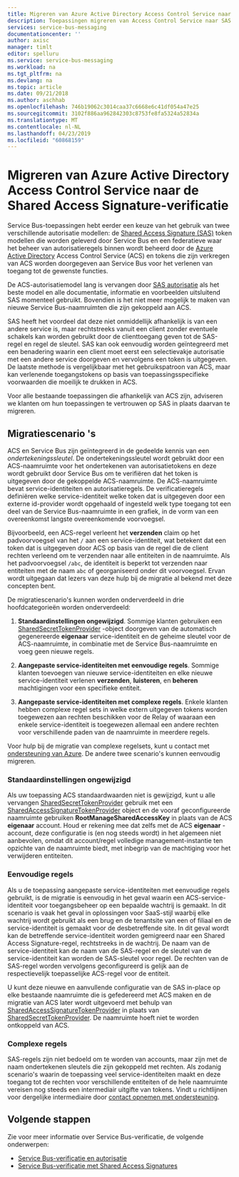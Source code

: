 ```yaml
---
title: Migreren van Azure Active Directory Access Control Service naar de Shared Access Signature-autorisatie | Microsoft Docs
description: Toepassingen migreren van Access Control Service naar SAS
services: service-bus-messaging
documentationcenter: ''
author: axisc
manager: timlt
editor: spelluru
ms.service: service-bus-messaging
ms.workload: na
ms.tgt_pltfrm: na
ms.devlang: na
ms.topic: article
ms.date: 09/21/2018
ms.author: aschhab
ms.openlocfilehash: 746b19062c3014caa37c6668e6c41df054a47e25
ms.sourcegitcommit: 3102f886aa962842303c8753fe8fa5324a52834a
ms.translationtype: MT
ms.contentlocale: nl-NL
ms.lasthandoff: 04/23/2019
ms.locfileid: "60868159"
---
```

# <a name="migrate-from-azure-active-directory-access-control-service-to-shared-access-signature-authorization"></a>Migreren van Azure Active Directory Access Control Service naar de Shared Access Signature-verificatie

Service Bus-toepassingen hebt eerder een keuze van het gebruik van twee verschillende autorisatie modellen: de [Shared Access Signature (SAS)](service-bus-sas.md) token modellen die worden geleverd door Service Bus en een federatieve waar het beheer van autorisatieregels binnen wordt beheerd door de [Azure Active Directory](/azure/active-directory/) Access Control Service (ACS) en tokens die zijn verkregen van ACS worden doorgegeven aan Service Bus voor het verlenen van toegang tot de gewenste functies.

De ACS-autorisatiemodel lang is vervangen door [SAS autorisatie](service-bus-authentication-and-authorization.md) als het beste model en alle documentatie, informatie en voorbeelden uitsluitend SAS momenteel gebruikt. Bovendien is het niet meer mogelijk te maken van nieuwe Service Bus-naamruimten die zijn gekoppeld aan ACS.

SAS heeft het voordeel dat deze niet onmiddellijk afhankelijk is van een andere service is, maar rechtstreeks vanuit een client zonder eventuele schakels kan worden gebruikt door de clienttoegang geven tot de SAS-regel en regel de sleutel. SAS kan ook eenvoudig worden geïntegreerd met een benadering waarin een client moet eerst een selectievakje autorisatie met een andere service doorgeven en vervolgens een token is uitgegeven. De laatste methode is vergelijkbaar met het gebruikspatroon van ACS, maar kan verlenende toegangstokens op basis van toepassingsspecifieke voorwaarden die moeilijk te drukken in ACS.

Voor alle bestaande toepassingen die afhankelijk van ACS zijn, adviseren we klanten om hun toepassingen te vertrouwen op SAS in plaats daarvan te migreren.

## <a name="migration-scenarios"></a>Migratiescenario 's

ACS en Service Bus zijn geïntegreerd in de gedeelde kennis van een *ondertekeningssleutel*. De ondertekeningssleutel wordt gebruikt door een ACS-naamruimte voor het ondertekenen van autorisatietokens en deze wordt gebruikt door Service Bus om te verifiëren dat het token is uitgegeven door de gekoppelde ACS-naamruimte. De ACS-naamruimte bevat service-identiteiten en autorisatieregels. De verificatieregels definiëren welke service-identiteit welke token dat is uitgegeven door een externe id-provider wordt opgehaald of ingesteld welk type toegang tot een deel van de Service Bus-naamruimte in een grafiek, in de vorm van een overeenkomst langste overeenkomende voorvoegsel.

Bijvoorbeeld, een ACS-regel verleent het **verzenden** claim op het padvoorvoegsel van het `/` aan een service-identiteit, wat betekent dat een token dat is uitgegeven door ACS op basis van de regel die de client rechten verleend om te verzenden naar alle entiteiten in de naamruimte. Als het padvoorvoegsel `/abc`, de identiteit is beperkt tot verzenden naar entiteiten met de naam `abc` of georganiseerd onder dit voorvoegsel. Ervan wordt uitgegaan dat lezers van deze hulp bij de migratie al bekend met deze concepten bent.

De migratiescenario's kunnen worden onderverdeeld in drie hoofdcategorieën worden onderverdeeld:

1.  **Standaardinstellingen ongewijzigd**. Sommige klanten gebruiken een [SharedSecretTokenProvider](/dotnet/api/microsoft.servicebus.sharedsecrettokenprovider) -object doorgeven van de automatisch gegenereerde **eigenaar** service-identiteit en de geheime sleutel voor de ACS-naamruimte, in combinatie met de Service Bus-naamruimte en voeg geen nieuwe regels.

2.  **Aangepaste service-identiteiten met eenvoudige regels**. Sommige klanten toevoegen van nieuwe service-identiteiten en elke nieuwe service-identiteit verlenen **verzenden**, **luisteren**, en **beheren** machtigingen voor een specifieke entiteit.

3.  **Aangepaste service-identiteiten met complexe regels**. Enkele klanten hebben complexe regel sets in welke extern uitgegeven tokens worden toegewezen aan rechten beschikken voor de Relay of waaraan een enkele service-identiteit is toegewezen allemaal een andere rechten voor verschillende paden van de naamruimte in meerdere regels.

Voor hulp bij de migratie van complexe regelsets, kunt u contact met [ondersteuning van Azure](https://azure.microsoft.com/support/options/). De andere twee scenario's kunnen eenvoudig migreren.

### <a name="unchanged-defaults"></a>Standaardinstellingen ongewijzigd

Als uw toepassing ACS standaardwaarden niet is gewijzigd, kunt u alle vervangen [SharedSecretTokenProvider](/dotnet/api/microsoft.servicebus.sharedsecrettokenprovider) gebruik met een [SharedAccessSignatureTokenProvider](/dotnet/api/microsoft.servicebus.sharedaccesssignaturetokenprovider) object en de vooraf geconfigureerde naamruimte gebruiken **RootManageSharedAccessKey** in plaats van de ACS **eigenaar** account. Houd er rekening mee dat zelfs met de ACS **eigenaar** -account, deze configuratie is (en nog steeds wordt) in het algemeen niet aanbevolen, omdat dit account/regel volledige management-instantie ten opzichte van de naamruimte biedt, met inbegrip van de machtiging voor het verwijderen entiteiten.

### <a name="simple-rules"></a>Eenvoudige regels

Als u de toepassing aangepaste service-identiteiten met eenvoudige regels gebruikt, is de migratie is eenvoudig in het geval waarin een ACS-service-identiteit voor toegangsbeheer op een bepaalde wachtrij is gemaakt. In dit scenario is vaak het geval in oplossingen voor SaaS-stijl waarbij elke wachtrij wordt gebruikt als een brug en de tenantsite van een of filiaal en de service-identiteit is gemaakt voor de desbetreffende site. In dit geval wordt kan de betreffende service-identiteit worden gemigreerd naar een Shared Access Signature-regel, rechtstreeks in de wachtrij. De naam van de service-identiteit kan de naam van de SAS-regel en de sleutel van de service-identiteit kan worden de SAS-sleutel voor regel. De rechten van de SAS-regel worden vervolgens geconfigureerd is gelijk aan de respectievelijk toepasselijke ACS-regel voor de entiteit.

U kunt deze nieuwe en aanvullende configuratie van de SAS in-place op elke bestaande naamruimte die is gefedereerd met ACS maken en de migratie van ACS later wordt uitgevoerd met behulp van [SharedAccessSignatureTokenProvider](/dotnet/api/microsoft.servicebus.sharedaccesssignaturetokenprovider) in plaats van [SharedSecretTokenProvider](/dotnet/api/microsoft.servicebus.sharedsecrettokenprovider). De naamruimte hoeft niet te worden ontkoppeld van ACS.

### <a name="complex-rules"></a>Complexe regels

SAS-regels zijn niet bedoeld om te worden van accounts, maar zijn met de naam ondertekenen sleutels die zijn gekoppeld met rechten. Als zodanig scenario's waarin de toepassing veel service-identiteiten maakt en deze toegang tot de rechten voor verschillende entiteiten of de hele naamruimte vereisen nog steeds een intermediair uitgifte van tokens. Vindt u richtlijnen voor dergelijke intermediaire door [contact opnemen met ondersteuning](https://azure.microsoft.com/support/options/).

## <a name="next-steps"></a>Volgende stappen

Zie voor meer informatie over Service Bus-verificatie, de volgende onderwerpen:

* [Service Bus-verificatie en autorisatie](service-bus-authentication-and-authorization.md)
* [Service Bus-verificatie met Shared Access Signatures](service-bus-sas.md)

